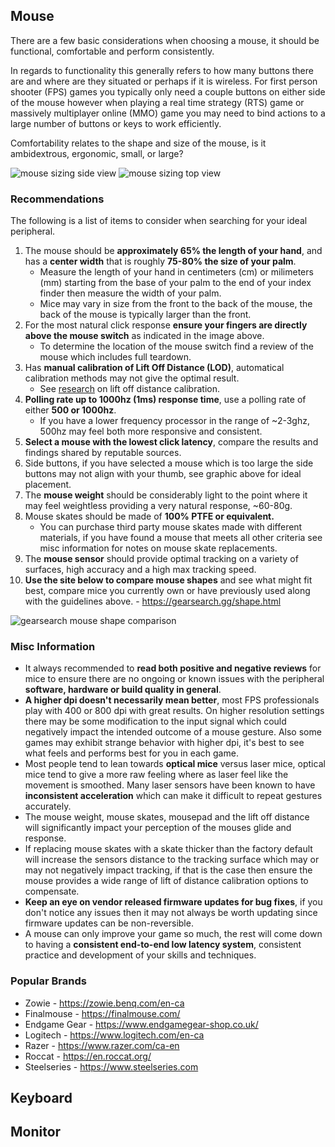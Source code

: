## Mouse
There are a few basic considerations when choosing a mouse, it should be functional, comfortable and perform consistently. 

In regards to functionality this generally refers to how many buttons there are and where are they situated or perhaps if it is wireless. For first person shooter (FPS) games you typically only need a couple buttons on either side of the mouse however when playing a real time strategy (RTS) game or massively multiplayer online (MMO) game you may need to bind actions to a large number of buttons or keys to work efficiently.

Comfortability relates to the shape and size of the mouse, is it ambidextrous, ergonomic, small, or large?

![mouse sizing side view](https://github.com/djdallmann/GamingPCSetup/blob/master/IMAGES/Mouse%20-%20Sizing%20-%20Side%20View.png) ![mouse sizing top view](https://github.com/djdallmann/GamingPCSetup/blob/master/IMAGES/Mouse%20-%20Sizing%20-%20Top%20View.png)

### Recommendations
The following is a list of items to consider when searching for your ideal peripheral.
   1. The mouse should be **approximately 65% the length of your hand**, and has a **center width** that is roughly **75-80% the size of your palm**.
      - Measure the length of your hand in centimeters (cm) or milimeters (mm) starting from the base of your palm to the end of your index finder then measure the width of your palm. 
      - Mice may vary in size from the front to the back of the mouse, the back of the mouse is typically larger than the front.
   2. For the most natural click response **ensure your fingers are directly above the mouse switch** as indicated in the image above.
      - To determine the location of the mouse switch find a review of the mouse which includes full teardown.
   3. Has **manual calibration of Lift Off Distance (LOD)**, automatical calibration methods may not give the optimal result.
      - See [research](https://github.com/djdallmann/GamingPCSetup/tree/master/RESEARCH#mouse-lift-off-distance-lod) on lift off distance calibration.
   4. **Polling rate up to 1000hz (1ms) response time**, use a polling rate of either **500 or 1000hz**.
      - If you have a lower frequency processor in the range of ~2-3ghz, 500hz may feel both more responsive and consistent.
   5. **Select a mouse with the lowest click latency**, compare the results and findings shared by reputable sources.
   6. Side buttons, if you have selected a mouse which is too large the side buttons may not align with your thumb, see graphic above for ideal placement.
   7. The **mouse weight** should be considerably light to the point where it may feel weightless providing a very natural response, ~60-80g.
   8. Mouse skates should be made of **100% PTFE or equivalent.**
      - You can purchase third party mouse skates made with different materials, if you have found a mouse that meets all other criteria see misc information for notes on mouse skate replacements.
   9. The **mouse sensor** should provide optimal tracking on a variety of surfaces, high accuracy and a high max tracking speed.
   10. **Use the site below to compare mouse shapes** and see what might fit best, compare mice you currently own or have previously used along with the guidelines above.
      - https://gearsearch.gg/shape.html

   ![gearsearch mouse shape comparison](https://github.com/djdallmann/GamingPCSetup/blob/master/IMAGES/gearsearch.gg%20-%20MouseShapeCompare.png)

### Misc Information
   - It always recommended to **read both positive and negative reviews** for mice to ensure there are no ongoing or known issues with the peripheral **software, hardware or build quality in general**.
   - **A higher dpi doesn't necessarily mean better**, most FPS professionals play with 400 or 800 dpi with great results. On higher resolution settings there may be some modification to the input signal which could negatively impact the intended outcome of a mouse gesture. Also some games may exhibit strange behavior with higher dpi, it's best to see what feels and performs best for you in each game.
   - Most people tend to lean towards **optical mice** versus laser mice, optical mice tend to give a more raw feeling where as laser feel like the movement is smoothed. Many laser sensors have been known to have **inconsistent acceleration** which can make it difficult to repeat gestures accurately.   
   - The mouse weight, mouse skates, mousepad and the lift off distance will significantly impact your perception of the mouses glide and response.
   - If replacing mouse skates with a skate thicker than the factory default will increase the sensors distance to the tracking surface which may or may not negatively impact tracking, if that is the case then ensure the mouse provides a wide range of lift of distance calibration options to compensate.
   - **Keep an eye on vendor released firmware updates for bug fixes**, if you don't notice any issues then it may not always be worth updating since firmware updates can be non-reversible.
   - A mouse can only improve your game so much, the rest will come down to having a **consistent end-to-end low latency system**, consistent practice and development of your skills and techniques.

### Popular Brands
   - Zowie - https://zowie.benq.com/en-ca
   - Finalmouse - https://finalmouse.com/
   - Endgame Gear - https://www.endgamegear-shop.co.uk/
   - Logitech - https://www.logitech.com/en-ca
   - Razer - https://www.razer.com/ca-en
   - Roccat - https://en.roccat.org/
   - Steelseries - https://www.steelseries.com

   
## Keyboard

## Monitor
